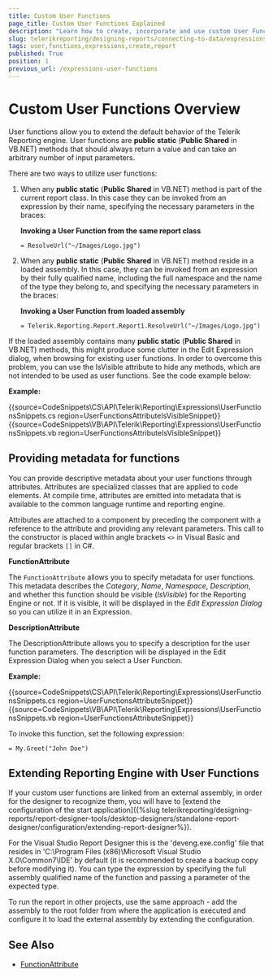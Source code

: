 ```yaml
---
title: Custom User Functions
page_title: Custom User Functions Explained
description: "Learn how to create, incorporate and use custom User Functions in expressions in Telerik Reporting."
slug: telerikreporting/designing-reports/connecting-to-data/expressions/extending-expressions/user-functions
tags: user,functions,expressions,create,report
published: True
position: 1
previous_url: /expressions-user-functions
---
```


# Custom User Functions Overview

User functions allow you to extend the default behavior of the Telerik Reporting engine. User functions are __public static__ (__Public Shared__ in VB.NET) methods that should always return a value and can take an arbitrary number of input parameters.

There are two ways to utilize user functions:

1. When any __public static__ (__Public Shared__ in VB.NET) method is part of the current report class. In this case they can be invoked from an expression by their name, specifying the necessary parameters in the braces:

	__Invoking a User Function from the same report class__

	`= ResolveUrl("~/Images/Logo.jpg")`

1. When any __public static__ (__Public Shared__ in VB.NET) method reside in a loaded assembly. In this case, they can be invoked from an expression by their fully qualified name, including the full namespace and the name of the type they belong to, and specifying the necessary parameters in the braces:

	__Invoking a User Function from loaded assembly__

	`= Telerik.Reporting.Report.Report1.ResolveUrl("~/Images/Logo.jpg")`

If the loaded assembly contains many __public static__ (__Public Shared__ in VB.NET) methods, this might produce some clutter in the Edit Expression dialog, when browsing for existing user functions. In order to overcome this problem, you can use the IsVisible attribute to hide any methods, which are not intended to be used as user functions. See the code example below:

__Example:__

{{source=CodeSnippets\CS\API\Telerik\Reporting\Expressions\UserFunctionsSnippets.cs region=UserFunctionsAttributeIsVisibleSnippet}}
{{source=CodeSnippets\VB\API\Telerik\Reporting\Expressions\UserFunctionsSnippets.vb region=UserFunctionsAttributeIsVisibleSnippet}}

## Providing metadata for functions

You can provide descriptive metadata about your user functions through attributes. Attributes are specialized classes that are applied to code elements. At compile time, attributes are emitted into metadata that is available to the common language runtime and reporting engine.

Attributes are attached to a component by preceding the component with a reference to the attribute and providing any relevant parameters. This call to the constructor is placed within angle brackets `<>` in Visual Basic and regular brackets `[]` in C#.

__FunctionAttribute__

The `FunctionAttribute` allows you to specify metadata for user functions. This metadata describes the _Category_, _Name_, _Namespace_, _Description_, and whether this function should be visible (_IsVisible_) for the Reporting Engine or not. If it is visible, it will be displayed in the _Edit Expression Dialog_ so you can utilize it in an Expression.

__DescriptionAttribute__

The DescriptionAttribute allows you to specify a description for the user function parameters. The description will be displayed in the Edit Expression Dialog when you select a User Function.

__Example:__

{{source=CodeSnippets\CS\API\Telerik\Reporting\Expressions\UserFunctionsSnippets.cs region=UserFunctionsAttributeSnippet}}
{{source=CodeSnippets\VB\API\Telerik\Reporting\Expressions\UserFunctionsSnippets.vb region=UserFunctionsAttributeSnippet}}

To invoke this function, set the following expression:

`= My.Greet("John Doe")`

## Extending Reporting Engine with User Functions

If your custom user functions are linked from an external assembly, in order for the designer to recognize them, you will have to [extend the configuration of the start application]({%slug telerikreporting/designing-reports/report-designer-tools/desktop-designers/standalone-report-designer/configuration/extending-report-designer%}).

For the Visual Studio Report Designer this is the 'deveng.exe.config' file that resides in 'C:\Program Files (x86)\Microsoft Visual Studio X.0\Common7\IDE' by default (it is recommended to create a backup copy before modifying it). You can type the expression by specifying the full assembly qualified name of the function and passing a parameter of the expected type.

To run the report in other projects, use the same approach - add the assembly to the root folder from where the application is executed and configure it to load the external assembly by extending the configuration.

## See Also

* [FunctionAttribute](/api/Telerik.Reporting.Expressions.FunctionAttribute)

